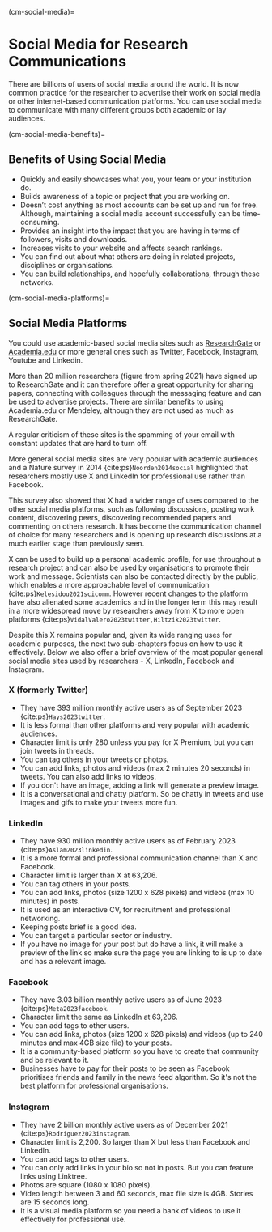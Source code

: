 (cm-social-media)=
# Social Media for Research Communications

There are billions of users of social media around the world.
It is now common practice for the researcher to advertise their work on social media or other internet-based communication platforms.
You can use social media to communicate with many different groups both academic or lay audiences.

(cm-social-media-benefits)=
## Benefits of Using Social Media

* Quickly and easily showcases what you, your team or your institution do.
* Builds awareness of a topic or project that you are working on.
* Doesn’t cost anything as most accounts can be set up and run for free.
Although, maintaining a social media account successfully can be time-consuming.
* Provides an insight into the impact that you are having in terms of followers, visits and downloads.
* Increases visits to your website and affects search rankings.
* You can find out about what others are doing in related projects, disciplines or organisations.
* You can build relationships, and hopefully collaborations, through these networks.

(cm-social-media-platforms)=
## Social Media Platforms

You could use academic-based social media sites such as [ResearchGate](https://www.researchgate.net/) or [Academia.edu](https://www.academia.edu/) or more general ones such as Twitter, Facebook, Instagram, Youtube and Linkedin.

More than 20 million researchers (figure from spring 2021) have signed up to ResearchGate and it can therefore offer a great opportunity for sharing papers, connecting with colleagues through the messaging feature and can be used to advertise projects.
There are similar benefits to using Academia.edu or Mendeley, although they are not used as much as ResearchGate.

A regular criticism of these sites is the spamming of your email with constant updates that are hard to turn off.

More general social media sites are very popular with academic audiences and a Nature survey in 2014 {cite:ps}`Noorden2014social` highlighted that researchers mostly use X and LinkedIn for professional use rather than Facebook.

This survey also showed that X had a wider range of uses compared to the other social media platforms, such as following discussions, posting work content, discovering peers, discovering recommended papers and commenting on others research.
It has become the communication channel of choice for many researchers and is opening up research discussions at a much earlier stage than previously seen.

X can be used to build up a personal academic profile, for use throughout a research project and can also be used by organisations to promote their work and message.
Scientists can also be contacted directly by the public, which enables a more approachable level of communication {cite:ps}`Kelesidou2021scicomm`.
However recent changes to the platform have also alienated some academics and in the longer term this may result in a more widespread move by researchers away from X to more open platforms {cite:ps}`VidalValero2023twitter,Hiltzik2023twitter`.

Despite this X remains popular and, given its wide ranging uses for academic purposes, the next two sub-chapters focus on how to use it effectively.
Below we also offer a brief overview of the most popular general social media sites used by researchers - X, LinkedIn, Facebook and Instagram.

### X (formerly Twitter)

* They have 393 million monthly active users as of September 2023 {cite:ps}`Hays2023twitter`.
* It is less formal than other platforms and very popular with academic audiences.
* Character limit is only 280 unless you pay for X Premium, but you can join tweets in threads.
* You can tag others in your tweets or photos.
* You can add links, photos and videos (max 2 minutes 20 seconds) in tweets. You can also add links to videos.
* If you don't have an image, adding a link will generate a preview image.
* It is a conversational and chatty platform. So be chatty in tweets and use images and gifs to make your tweets more fun.

### LinkedIn

* They have 930 million monthly active users as of February 2023 {cite:ps}`Aslam2023linkedin`.
* It is a more formal and professional communication channel than X and Facebook.
* Character limit is larger than X at 63,206.
* You can tag others in your posts.
* You can add links, photos (size 1200 x 628 pixels) and videos (max 10 minutes) in posts.
* It is used as an interactive CV, for recruitment and professional networking.
* Keeping posts brief is a good idea.
* You can target a particular sector or industry.
* If you have no image for your post but do have a link, it will make a preview of the link so make sure the page you are linking to is up to date and has a relevant image.

### Facebook

* They have 3.03 billion monthly active users as of June 2023 {cite:ps}`Meta2023facebook`.
* Character limit the same as LinkedIn at 63,206.
* You can add tags to other users.
* You can add links, photos (size 1200 x 628 pixels) and videos (up to 240 minutes and max 4GB size file) to your posts.
* It is a community-based platform so you have to create that community and be relevant to it.
* Businesses have to pay for their posts to be seen as Facebook prioritises friends and family in the news feed algorithm.
So it's not the best platform for professional organisations.

### Instagram

* They have 2 billion monthly active users as of December 2021 {cite:ps}`Rodriguez2023instagram`.
* Character limit is 2,200.
So larger than X but less than Facebook and LinkedIn.
* You can add tags to other users.
* You can only add links in your bio so not in posts.
But you can feature links using Linktree.
* Photos are square (1080 x 1080 pixels).
* Video length between 3 and 60 seconds, max file size is 4GB.
Stories are 15 seconds long.
* It is a visual media platform so you need a bank of videos to use it effectively for professional use.
